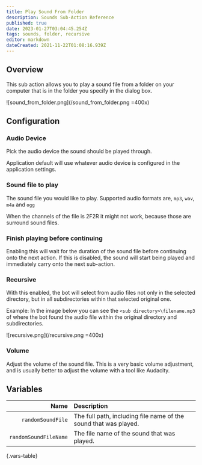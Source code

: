 ```yaml
---
title: Play Sound From Folder
description: Sounds Sub-Action Reference
published: true
date: 2023-01-27T03:04:45.254Z
tags: sounds, folder, recursive
editor: markdown
dateCreated: 2021-11-22T01:08:16.939Z
---
```


## Overview
This sub action allows you to play a sound file from a folder on your computer that is in the folder you specify in the dialog box. 

![sound_from_folder.png](/sound_from_folder.png =400x)

## Configuration
### Audio Device
Pick the audio device the sound should be played through.

Application default will use whatever audio device is configured in the application settings.

### Sound file to play
The sound file you would like to play.  Supported audio formats are, `mp3`, `wav`, `m4a` and `ogg`

When the channels of the file is 2F2R it might not work, because those are surround sound files.

### Finish playing before continuing
Enabling this will wait for the duration of the sound file before continuing onto the next action.  If this is disabled, the sound will start being played and immediately carry onto the next sub-action.

### Recursive
With this enabled, the bot will select from audio files not only in the selected directory, but in all subdirectories within that selected original one.  

Example: In the image below you can see the `<sub directory>\filename.mp3` of where the bot found the audio file within the original directory and subdirectories.

![recursive.png](/recursive.png =400x)

### Volume
Adjust the volume of the sound file.  This is a very basic volume adjustment, and is usually better to adjust the volume with a tool like Audacity.

## Variables
|                  Name | Description                                                      |
|----------------------:|:-----------------------------------------------------------------|
|     `randomSoundFile` | The full path, including file name of the sound that was played. |
| `randomSoundFileName` | The file name of the sound that was played.                      |

{.vars-table}
